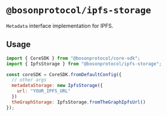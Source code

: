# `@bosonprotocol/ipfs-storage`

`Metadata` interface implementation for IPFS.

## Usage

```js
import { CoreSDK } from "@bosonprotocol/core-sdk";
import { IpfsStorage } from "@bosonprotocol/ipfs-storage";

const coreSDK = CoreSDK.fromDefaultConfig({
  // other args
  metadataStorage: new IpfsStorage({
    url: "YOUR_IPFS_URL"
  })
  theGraphStorage: IpfsStorage.fromTheGraphIpfsUrl()
});
```
